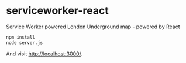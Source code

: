 # serviceworker-react
Service Worker powered London Underground map - powered by React

```sh
npm install
node server.js
```

And visit <http://localhost:3000/>.
